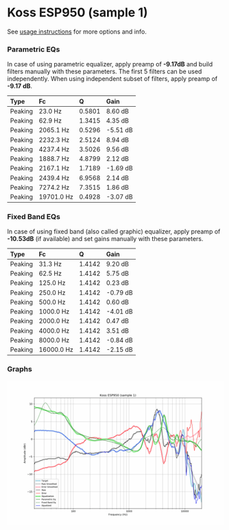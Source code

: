# Koss ESP950 (sample 1)
See [usage instructions](https://github.com/jaakkopasanen/AutoEq#usage) for more options and info.

### Parametric EQs
In case of using parametric equalizer, apply preamp of **-9.17dB** and build filters manually
with these parameters. The first 5 filters can be used independently.
When using independent subset of filters, apply preamp of **-9.17 dB**.

| Type    | Fc         |      Q | Gain     |
|:--------|:-----------|:-------|:---------|
| Peaking | 23.0 Hz    | 0.5801 | 8.60 dB  |
| Peaking | 62.9 Hz    | 1.3415 | 4.35 dB  |
| Peaking | 2065.1 Hz  | 0.5296 | -5.51 dB |
| Peaking | 2232.3 Hz  | 2.5124 | 8.94 dB  |
| Peaking | 4237.4 Hz  | 3.5026 | 9.56 dB  |
| Peaking | 1888.7 Hz  | 4.8799 | 2.12 dB  |
| Peaking | 2167.1 Hz  | 1.7189 | -1.69 dB |
| Peaking | 2439.4 Hz  | 6.9568 | 2.14 dB  |
| Peaking | 7274.2 Hz  | 7.3515 | 1.86 dB  |
| Peaking | 19701.0 Hz | 0.4928 | -3.07 dB |

### Fixed Band EQs
In case of using fixed band (also called graphic) equalizer, apply preamp of **-10.53dB**
(if available) and set gains manually with these parameters.

| Type    | Fc         |      Q | Gain     |
|:--------|:-----------|:-------|:---------|
| Peaking | 31.3 Hz    | 1.4142 | 9.20 dB  |
| Peaking | 62.5 Hz    | 1.4142 | 5.75 dB  |
| Peaking | 125.0 Hz   | 1.4142 | 0.23 dB  |
| Peaking | 250.0 Hz   | 1.4142 | -0.79 dB |
| Peaking | 500.0 Hz   | 1.4142 | 0.60 dB  |
| Peaking | 1000.0 Hz  | 1.4142 | -4.01 dB |
| Peaking | 2000.0 Hz  | 1.4142 | 0.47 dB  |
| Peaking | 4000.0 Hz  | 1.4142 | 3.51 dB  |
| Peaking | 8000.0 Hz  | 1.4142 | -0.84 dB |
| Peaking | 16000.0 Hz | 1.4142 | -2.15 dB |

### Graphs
![](./Koss%20ESP950%20(sample%201).png)